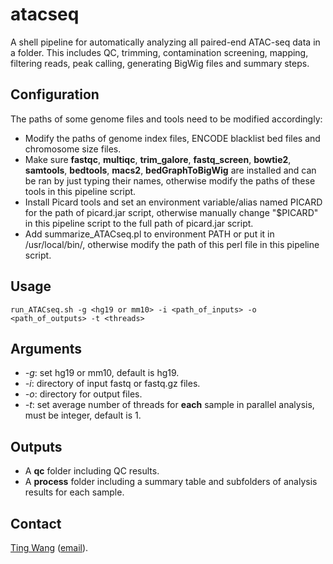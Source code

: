 # atacseq
A shell pipeline for automatically analyzing all paired-end ATAC-seq data in a folder. This includes QC, trimming, contamination screening, mapping, filtering reads, peak calling, generating BigWig files and summary steps.

## Configuration
The paths of some genome files and tools need to be modified accordingly:
* Modify the paths of genome index files, ENCODE blacklist bed files and chromosome size files.
* Make sure **fastqc**, **multiqc**, **trim_galore**, **fastq_screen**, **bowtie2**, **samtools**, **bedtools**, **macs2**, **bedGraphToBigWig** are installed and can be ran by just typing their names, otherwise modify the paths of these tools in this pipeline script.
* Install Picard tools and set an environment variable/alias named PICARD for the path of picard.jar script, otherwise manually change "$PICARD" in this pipeline script to the full path of picard.jar script.
* Add summarize_ATACseq.pl to environment PATH or put it in /usr/local/bin/, otherwise modify the path of this perl file in this pipeline script.

## Usage
```
run_ATACseq.sh -g <hg19 or mm10> -i <path_of_inputs> -o <path_of_outputs> -t <threads>
```

## Arguments
* *-g*: set hg19 or mm10, default is hg19.
* *-i*: directory of input fastq or fastq.gz files.
* *-o*: directory for output files.
* *-t*: set average number of threads for **each** sample in parallel analysis, must be integer, default is 1.

## Outputs
* A **qc** folder including QC results.
* A **process** folder including a summary table and subfolders of analysis results for each sample.

## Contact
[Ting Wang](http://wt2015-github.github.io/) ([email](wang9ting@gmail.com)).
